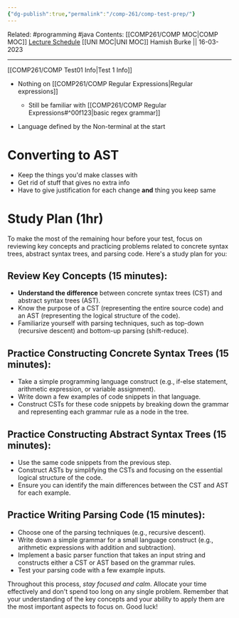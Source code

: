 ```yaml
---
{"dg-publish":true,"permalink":"/comp-261/comp-test-prep/"}
---
```


Related: #programming #java 
Contents: [[COMP261/COMP MOC\|COMP MOC]]
[Lecture Schedule](https://ecs.wgtn.ac.nz/Courses/COMP261_2023T1/LectureSchedule)
[[UNI MOC\|UNI MOC]]
Hamish Burke || 16-03-2023
***
[[COMP261/COMP Test01 Info\|Test 1 Info]]

- Nothing on [[COMP261/COMP Regular Expressions\|Regular expressions]]
	- Still be familiar with [[COMP261/COMP Regular Expressions#^00f123\|basic regex grammar]]

- Language defined by the Non-terminal at the start

# Converting to AST

- Keep the things you'd make classes with
- Get rid of stuff that gives no extra info
- Have to give justification for each change **and** thing you keep same

# Study Plan (1hr)

To make the most of the remaining hour before your test, focus on reviewing key concepts and practicing problems related to concrete syntax trees, abstract syntax trees, and parsing code. Here's a study plan for you:

## Review Key Concepts (15 minutes):

-   **Understand the difference** between concrete syntax trees (CST) and abstract syntax trees (AST).
-   Know the purpose of a CST (representing the entire source code) and an AST (representing the logical structure of the code).
-   Familiarize yourself with parsing techniques, such as top-down (recursive descent) and bottom-up parsing (shift-reduce).

## Practice Constructing Concrete Syntax Trees (15 minutes):

-   Take a simple programming language construct (e.g., if-else statement, arithmetic expression, or variable assignment).
-   Write down a few examples of code snippets in that language.
-   Construct CSTs for these code snippets by breaking down the grammar and representing each grammar rule as a node in the tree.

## Practice Constructing Abstract Syntax Trees (15 minutes):

-   Use the same code snippets from the previous step.
-   Construct ASTs by simplifying the CSTs and focusing on the essential logical structure of the code.
-   Ensure you can identify the main differences between the CST and AST for each example.

## Practice Writing Parsing Code (15 minutes):

-   Choose one of the parsing techniques (e.g., recursive descent).
-   Write down a simple grammar for a small language construct (e.g., arithmetic expressions with addition and subtraction).
-   Implement a basic parser function that takes an input string and constructs either a CST or AST based on the grammar rules.
-   Test your parsing code with a few example inputs.

Throughout this process, *stay focused and calm*. Allocate your time effectively and don't spend too long on any single problem. Remember that your understanding of the key concepts and your ability to apply them are the most important aspects to focus on. Good luck!



